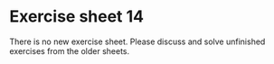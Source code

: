 # Exercise sheet 14

There is no new exercise sheet. Please discuss and solve unfinished exercises from the older sheets.
